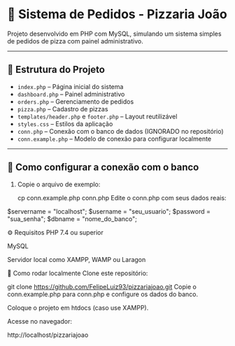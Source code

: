 # 🍕 Sistema de Pedidos - Pizzaria João

Projeto desenvolvido em PHP com MySQL, simulando um sistema simples de pedidos de pizza com painel administrativo.

---

## 📁 Estrutura do Projeto

- `index.php` – Página inicial do sistema
- `dashboard.php` – Painel administrativo
- `orders.php` – Gerenciamento de pedidos
- `pizza.php` – Cadastro de pizzas
- `templates/header.php` e `footer.php` – Layout reutilizável
- `styles.css` – Estilos da aplicação
- `conn.php` – Conexão com o banco de dados (IGNORADO no repositório)
- `conn.example.php` – Modelo de conexão para configurar localmente

---

## 🔧 Como configurar a conexão com o banco

1. Copie o arquivo de exemplo:

   cp conn.example.php conn.php
Edite o conn.php com seus dados reais:

$servername = "localhost";
$username = "seu_usuario";
$password = "sua_senha";
$dbname = "nome_do_banco";

⚙️ Requisitos
PHP 7.4 ou superior

MySQL

Servidor local como XAMPP, WAMP ou Laragon

🚀 Como rodar localmente
Clone este repositório:


git clone https://github.com/FelipeLuiz93/pizzariajoao.git
Copie o conn.example.php para conn.php e configure os dados do banco.

Coloque o projeto em htdocs (caso use XAMPP).

Acesse no navegador:


http://localhost/pizzariajoao
